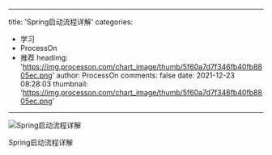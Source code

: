 
---
title: 'Spring启动流程详解'
categories: 
 - 学习
 - ProcessOn
 - 推荐
headimg: 'https://img.processon.com/chart_image/thumb/5f60a7d7f346fb40fb8805ec.png'
author: ProcessOn
comments: false
date: 2021-12-23 08:28:03
thumbnail: 'https://img.processon.com/chart_image/thumb/5f60a7d7f346fb40fb8805ec.png'
---

<div>   
<img class="thumb" alt="Spring启动流程详解" src="https://img.processon.com/chart_image/thumb/5f60a7d7f346fb40fb8805ec.png" referrerpolicy="no-referrer">
<p>Spring启动流程详解</p>  
</div>
            